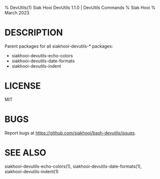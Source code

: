 % DevUtils(1) Siak Hooi DevUtils 1.1.0 | DevUtils Commands
% Siak Hooi
% March 2023

# DESCRIPTION
Parent packages for all siakhooi-devutils-* packages:

- siakhooi-devutils-echo-colors
- siakhooi-devutils-date-formats
- siakhooi-devutils-indent

# LICENSE
MIT

# BUGS
Report bugs at https://github.com/siakhooi/bash-devutils/issues.

# SEE ALSO
siakhooi-devutils-echo-colors(1), siakhooi-devutils-date-formats(1), siakhooi-devutils-indent(1)
